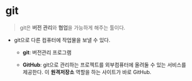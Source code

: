# git
> git은 **버전 관리**와 **협업**을 가능하게 해주는 툴이다.

- git으로 다른 컴퓨터에 작업물을 보낼 수 있다.

  - **git**: 버전관리 프로그램

  - **GitHub**: git으로 관리하는 프로젝트를 외부컴퓨터에 올려둘 수 있는 서비스를 제공한다. 이 **원격저장소** 역할을 하는 사이트가 바로 GitHub.

